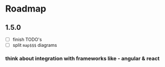 # Roadmap

## 1.5.0

- [ ] finish TODO's
- [ ] split `map$$$` diagrams

### think about integration with frameworks like - angular & react

